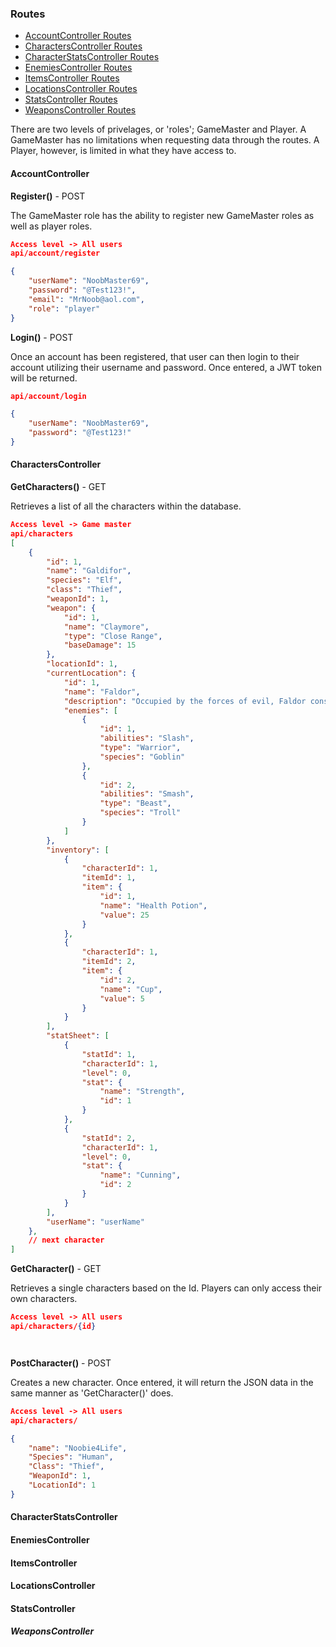 ### Routes

- [AccountController Routes](#AccountContoller)
- [CharactersController Routes]()
- [CharacterStatsController Routes]() 
- [EnemiesController Routes]()
- [ItemsController Routes]()
- [LocationsController Routes]()
- [StatsController Routes]()
- [WeaponsController Routes](####WeaponsContoller)


There are two levels of privelages, or 'roles'; GameMaster and Player. A GameMaster has no limitations
when requesting data through the routes. A Player, however, is limited in what they have 
access to.

#### AccountController

**Register()** - POST

The GameMaster role has the ability to register new GameMaster roles as well as player
roles.

```JSON
Access level -> All users
api/account/register

{
    "userName": "NoobMaster69",
    "password": "@Test123!",
    "email": "MrNoob@aol.com",
    "role": "player"
}
```

**Login()** - POST

Once an account has been registered, that user can then login to their account utilizing 
their username and password. Once entered, a JWT token will be returned.

```JSON
api/account/login

{
    "userName": "NoobMaster69",
    "password": "@Test123!"
}

```

#### CharactersController

**GetCharacters()** - GET

Retrieves a list of all the characters within the database.

```JSON
Access level -> Game master
api/characters
[
    {
        "id": 1,
        "name": "Galdifor",
        "species": "Elf",
        "class": "Thief",
        "weaponId": 1,
        "weapon": {
            "id": 1,
            "name": "Claymore",
            "type": "Close Range",
            "baseDamage": 15
        },
        "locationId": 1,
        "currentLocation": {
            "id": 1,
            "name": "Faldor",
            "description": "Occupied by the forces of evil, Faldor consists of open, hilly plains that separate it's eastern border with towering mountains.",
            "enemies": [
                {
                    "id": 1,
                    "abilities": "Slash",
                    "type": "Warrior",
                    "species": "Goblin"
                },
                {
                    "id": 2,
                    "abilities": "Smash",
                    "type": "Beast",
                    "species": "Troll"
                }
            ]
        },
        "inventory": [
            {
                "characterId": 1,
                "itemId": 1,
                "item": {
                    "id": 1,
                    "name": "Health Potion",
                    "value": 25
                }
            },
            {
                "characterId": 1,
                "itemId": 2,
                "item": {
                    "id": 2,
                    "name": "Cup",
                    "value": 5
                }
            }
        ],
        "statSheet": [
            {
                "statId": 1,
                "characterId": 1,
                "level": 0,
                "stat": {
                    "name": "Strength",
                    "id": 1
                }
            },
            {
                "statId": 2,
                "characterId": 1,
                "level": 0,
                "stat": {
                    "name": "Cunning",
                    "id": 2
                }
            }
        ],
        "userName": "userName"
    },
    // next character
]
```

**GetCharacter()** - GET

Retrieves a single characters based on the Id. Players can only access their own characters.

```JSON
Access level -> All users
api/characters/{id}




```

**PostCharacter()** - POST

Creates a new character. Once entered, it will return the JSON data in the same manner as 'GetCharacter()' does.

```JSON
Access level -> All users
api/characters/

{
    "name": "Noobie4Life",
    "Species": "Human",
    "Class": "Thief",
    "WeaponId": 1,
    "LocationId": 1
}
```

#### CharacterStatsController

#### EnemiesController

#### ItemsController

#### LocationsController

#### StatsController

##### WeaponsController